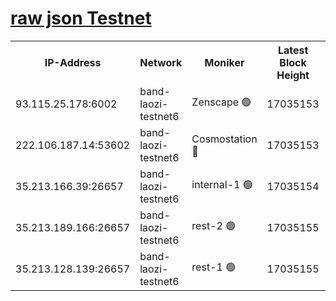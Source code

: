 
[raw json Testnet](https://rpc-check.bandt.stavr.tech/bandt/rpcbandt_result.json)
=

<table><tr><th>IP-Address</th><th>Network</th><th>Moniker</th><th>Latest Block Height</th><th>Earliest Block Height</th><th>Catching Up</th><th>Tx Index</th><th>Voting Power</th><th>Scan Time</th></tr><tr><td>93.115.25.178:6002</td><td>band-laozi-testnet6</td><td>Zenscape 🟢</td><td>17035153</td><td>12460001</td><td>False</td><td>on</td><td>0</td><td>2024-03-22T14:35:30.823425642UTC</td></tr><tr><td>222.106.187.14:53602</td><td>band-laozi-testnet6</td><td>Cosmostation 🔴</td><td>17035153</td><td>16668001</td><td>False</td><td>on</td><td>2203686</td><td>2024-03-22T14:35:32.175857707UTC</td></tr><tr><td>35.213.166.39:26657</td><td>band-laozi-testnet6</td><td>internal-1 🟢</td><td>17035154</td><td>16935154</td><td>False</td><td>on</td><td>0</td><td>2024-03-22T14:35:34.050875609UTC</td></tr><tr><td>35.213.189.166:26657</td><td>band-laozi-testnet6</td><td>rest-2 🟢</td><td>17035155</td><td>16935155</td><td>False</td><td>on</td><td>0</td><td>2024-03-22T14:35:34.897271684UTC</td></tr><tr><td>35.213.128.139:26657</td><td>band-laozi-testnet6</td><td>rest-1 🟢</td><td>17035155</td><td>16935155</td><td>False</td><td>on</td><td>0</td><td>2024-03-22T14:35:35.770581691UTC</td></tr></table>
